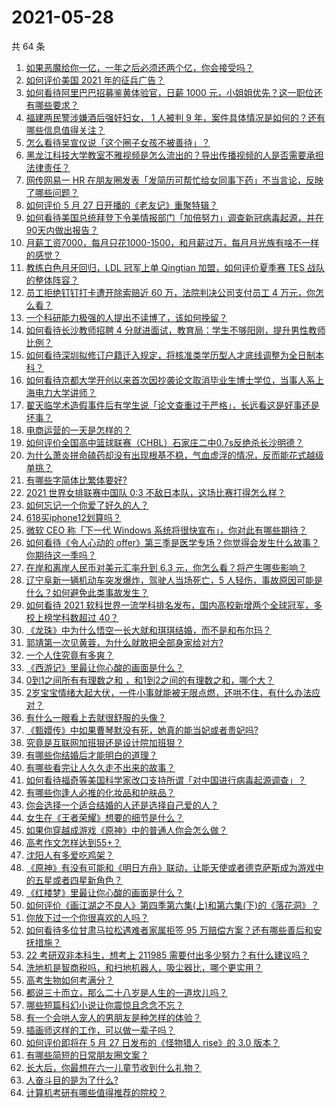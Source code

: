 # 2021-05-28

共 64 条

<!-- BEGIN -->
<!-- 最后更新时间 Fri May 28 2021 04:15:41 GMT+0800 (China Standard Time) -->

1. [如果恶魔给你一亿，一年之后必须还两个亿，你会接受吗？](https://www.zhihu.com/question/392418796)
2. [如何评价美国 2021 年的征兵广告？](https://www.zhihu.com/question/461629217)
3. [如何看待阿里巴巴招募鉴黄体验官，日薪 1000
   元，小姐姐优先？这一职位还有哪些要求？](https://www.zhihu.com/question/461654968)
4. [福建两民警涉嫌酒后强奸妇女， 1 人被判 9
   年，案件具体情况是如何的？还有哪些信息值得关注？](https://www.zhihu.com/question/461643644)
5. [怎么看待吴宣仪说「这个圈子女孩不被善待」？](https://www.zhihu.com/question/461702905)
6. [黑龙江科技大学教室不雅视频是怎么流出的？导出传播视频的人是否需要承担法律责任？](https://www.zhihu.com/question/461646094)
7. [网传网易一 HR
   在朋友圈发表「发简历可帮忙给女同事下药」不当言论，反映了哪些问题？](https://www.zhihu.com/question/461710464)
8. [如何评价 5 月 27 日开播的《老友记》重聚特辑？](https://www.zhihu.com/question/461638513)
9. [如何看待美国总统拜登下令美情报部门「加倍努力」调查新冠病毒起源，并在90天内做出报告？](https://www.zhihu.com/question/461618517)
10. [月薪工资7000，每月只花1000-1500，和月薪过万，每月月光族有啥不一样的感觉？](https://www.zhihu.com/question/392697045)
11. [教练白色月牙回归，LDL 冠军上单 Qingtian 加盟，如何评价夏季赛 TES
    战队的整体阵容？](https://www.zhihu.com/question/461563164)
12. [员工拒绝钉钉打卡遭开除索赔近 60 万，法院判决公司支付员工 4
    万元，你怎么看？](https://www.zhihu.com/question/461485904)
13. [一个科研能力极强的人提出不读博了，该如何挽留？](https://www.zhihu.com/question/461395135)
14. [如何看待长沙教师招聘 4
    分就进面试，教育局：学生不够阳刚，提升男性教师比例？](https://www.zhihu.com/question/461547536)
15. [如何看待深圳拟修订户籍迁入规定，将核准类学历型人才底线调整为全日制本科？](https://www.zhihu.com/question/461483001)
16. [如何看待京都大学开创以来首次因抄袭论文取消毕业生博士学位，当事人系上海电力大学讲师？](https://www.zhihu.com/question/461424721)
17. [翟天临学术造假事件后有学生说「论文查重过于严格」，长远看这是好事还是坏事？](https://www.zhihu.com/question/461305806)
18. [电商运营的一天是怎样的？](https://www.zhihu.com/question/26504506)
19. [如何评价全国高中篮球联赛（CHBL）石家庄二中0.7s反绝杀长沙明德？](https://www.zhihu.com/question/460456997)
20. [为什么萧炎拼命磕药却没有出现根基不稳，气血虚浮的情况，反而能花式越级单挑？](https://www.zhihu.com/question/461264979)
21. [有哪些字简体比繁体要好?](https://www.zhihu.com/question/459988186)
22. [2021 世界女排联赛中国队 0:3
    不敌日本队，这场比赛打得怎么样？](https://www.zhihu.com/question/461567305)
23. [如何忘记一个你爱了好久的人？](https://www.zhihu.com/question/455348581)
24. [618买iphone12划算吗？](https://www.zhihu.com/question/458591246)
25. [微软 CEO 称「下一代 Windows
    系统将很快宣布」，你对此有哪些期待？](https://www.zhihu.com/question/461439249)
26. [如何看待《令人心动的
    offer》第三季是医学专场？你觉得会发生什么故事？你期待这一季吗？](https://www.zhihu.com/question/460513460)
27. [在岸和离岸人民币对美元汇率升到 6.3
    元，你怎么看？将产生哪些影响？](https://www.zhihu.com/question/461501137)
28. [辽宁阜新一辆机动车突发爆炸，驾驶人当场死亡，5
    人轻伤，事故原因可能是什么？如何避免此类事故发生？](https://www.zhihu.com/question/461279720)
29. [如何看待 2021 软科世界一流学科排名发布，国内高校新增两个全球冠军，多校上榜学科数超过
    40？](https://www.zhihu.com/question/461491304)
30. [《龙珠》中为什么悟空一长大就和琪琪结婚，而不是和布尔玛？](https://www.zhihu.com/question/295712652)
31. [郭靖第一次见黄蓉，为什么就敢把全部身家给对方?](https://www.zhihu.com/question/423933346)
32. [一个人住究竟有多爽？](https://www.zhihu.com/question/459287794)
33. [《西游记》里最让你心酸的画面是什么？](https://www.zhihu.com/question/459544693)
34. [0到1之间所有有理数之和 ，和1到2之间的有理数之和，哪个大？](https://www.zhihu.com/question/454607643)
35. [2岁宝宝情绪大起大伏，一件小事就能被无限点燃，还哄不住，有什么办法应对？](https://www.zhihu.com/question/458309260)
36. [有什么一眼看上去就很舒服的头像？](https://www.zhihu.com/question/377658010)
37. [《甄嬛传》中如果曹琴默没有死，她真的能当妃或者贵妃吗?](https://www.zhihu.com/question/460988846)
38. [究竟是互联网加班狠还是设计院加班狠？](https://www.zhihu.com/question/461283075)
39. [有哪些你结婚后才能明白的道理？](https://www.zhihu.com/question/454665844)
40. [有哪些看完让人久久走不出来的故事？](https://www.zhihu.com/question/432644392)
41. [如何看待福奇等美国科学家改口支持所谓「对中国进行病毒起源调查」？](https://www.zhihu.com/question/461340656)
42. [有哪些你逢人必推的化妆品和护肤品？](https://www.zhihu.com/question/456607214)
43. [你会选择一个适合结婚的人还是选择自己爱的人？](https://www.zhihu.com/question/458714510)
44. [女生在《王者荣耀》想要的细节是什么？](https://www.zhihu.com/question/457200823)
45. [如果你穿越成游戏《原神》中的普通人你会怎么做？](https://www.zhihu.com/question/461164848)
46. [高考作文怎样达到55+？](https://www.zhihu.com/question/312917647)
47. [沈阳人有多爱吃鸡架？](https://www.zhihu.com/question/57705226)
48. [《原神》有没有可能和《明日方舟》联动，让能天使或者德克萨斯成为游戏中的五星或者四星新角色？](https://www.zhihu.com/question/461119055)
49. [《红楼梦》里最让你心酸的画面是什么？](https://www.zhihu.com/question/458515278)
50. [如何评价《画江湖之不良人》第四季第六集(上)和第六集(下)的《落花洞》？](https://www.zhihu.com/question/460592898)
51. [你放下过一个你很喜欢的人吗？](https://www.zhihu.com/question/459610318)
52. [如何看待多位甘肃马拉松遇难者家属拒签 95
    万赔偿方案？还有哪些善后和安抚措施？](https://www.zhihu.com/question/461465423)
53. [22 考研双非本科生，想考上 211985
    需要付出多少努力？有什么建议吗？](https://www.zhihu.com/question/461472395)
54. [洗地机是智商税吗，和扫地机器人，吸尘器比，哪个更实用？](https://www.zhihu.com/question/418512921)
55. [高考生物如何考满分？](https://www.zhihu.com/question/288737846)
56. [都说三十而立，那么二十八岁是人生的一道坎儿吗？](https://www.zhihu.com/question/459368115)
57. [哪些短篇科幻小说让你震惊且念念不忘？](https://www.zhihu.com/question/41047159)
58. [有一个会哄人宠人的男朋友是种怎样的体验？](https://www.zhihu.com/question/35799218)
59. [插画师这样的工作，可以做一辈子吗？](https://www.zhihu.com/question/51179983)
60. [如何评价即将在 5 月 27 日发布的《怪物猎人 rise》的 3.0
    版本？](https://www.zhihu.com/question/461583640)
61. [有哪些简短的日常朋友圈文案？](https://www.zhihu.com/question/458919267)
62. [长大后，你最想在六一儿童节收到什么礼物？](https://www.zhihu.com/question/460261568)
63. [人奋斗目的是为了什么?](https://www.zhihu.com/question/459060034)
64. [计算机考研有哪些值得推荐的院校？](https://www.zhihu.com/question/41164706)

<!-- END -->
